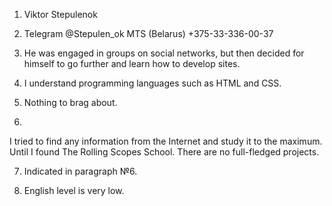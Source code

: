1. Viktor Stepulenok

2. Telegram @Stepulen_ok
   MTS (Belarus) +375-33-336-00-37

3. He was engaged in groups on social networks, but then decided for   himself to go further and learn how to develop sites.

4. I understand programming languages ​​such as HTML and CSS.

5. Nothing to brag about.

6. 
I tried to find any information from the Internet and study it to the maximum. Until I found The Rolling Scopes School. There are no full-fledged projects.

7. Indicated in paragraph №6.

8. English level is very low.
